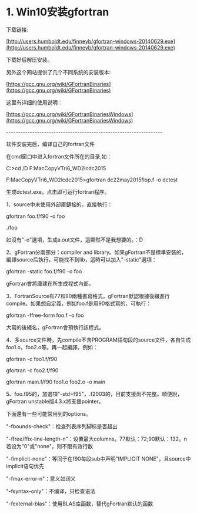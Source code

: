 # 1. Win10安装gfortran



























下载链接:

[http://users.humboldt.edu/finneyb/gfortran-windows-20140629.exe](http://users.humboldt.edu/finneyb/gfortran-windows-20140629.exe)

下载好后解压安装。

另外这个网站提供了几个不同系统的安装版本:  

[https://gcc.gnu.org/wiki/GFortranBinaries](https://gcc.gnu.org/wiki/GFortranBinaries)

  

这里有详细的使用说明：

[https://gcc.gnu.org/wiki/GFortranBinariesWindows](https://gcc.gnu.org/wiki/GFortranBinariesWindows)

\-\-\-\-\-\-\-\-\-\-\-\-\-\-\-\-\-\-\-\-\-\-\-\-\-\-\-\-\-\-\-\-\-\-\-\-\-\-\-\-\-\-\-\-\-\-\-\-\-\-\-\-\-\-\-\-\-\-\-\-\-\-\-\-\-\-

软件安装完后，编译自己的fortran文件

在cmd窗口中进入fortran文件所在的目录,如：

C:>cd /D F:MacCopyVTri6_WD2lcdc2015  

F:MacCopyVTri6_WD2lcdc2015>gfortran dc22may2015flop.f -o dctest  

生成dctest.exe，点击即可运行fortran程序。




1、source中未使用外部庫鏈接的，直接執行：

gfortran foo.f/f90 -o foo

./foo

如沒有"-o"選項，生成a.out文件，這顯然不是我想要的。：D

2、gFortran分兩部分：compiler and library。如果gFortran不是標準安裝的，編譯source后執行，可能找不到lib，這時可以加入"-static"選項：

gfortran -static foo.f/f90 -o foo

gFortran會將庫建在所生成程式內部。

3、FortranSource有77和90兩種書寫格式，gFortran默認根據後綴進行compile。如果想自定義，例如foo.f是用90格式寫的，可執行：

gfortran -ffree-form foo.f -o foo

大寫的後綴名，gFortran會預執行該程式。

4、多source文件時，先compile不含PROGRAM語句段的source文件，各自生成foo1.o，foo2.o等。再一起編譯。例如：

gfortran -c foo1.f/f90

gfortran -c foo2.f/f90

gfortran main.f/f90 foo1.o foo2.o -o main

5、foo.f95的，加選項"-std=f95"，.f2003的，目前支援尚不完整。順便說，gFortran unstable版4.3.x將支援pointer。

下面還有一些可能常用到的options。

"-fbounds-check"：检查列表序列脚标是否超出

"-ffree/ffix-line-length-n"：设置最大columns。77默认：72;90默认：132。n若设为"0"或"none"，则不限有效行数

"-fimplicit-none"：等同于在f90每段sub中声明"IMPLICIT NONE"，且source中implicit语句优先

"-fmax-error-n"：意义如词义

"-fsyntax-only"：不编译，只检查语法

"-fexternal-blas"：使用BLAS库函数，替代gFortran默认的函数







































